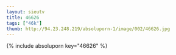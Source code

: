 ```yaml
--- 
layout: sieutv
title: 46626
tags: ["46k"]
thumb: http://94.23.248.219/absoluporn-1/image/002/46626.jpg
---
```

{% include absoluporn key="46626" %} 
